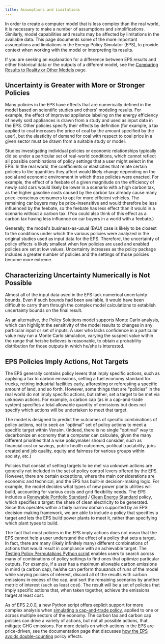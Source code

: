 ```yaml
---
title: Assumptions and Limitations
---
```


In order to create a computer model that is less complex than the real world, it is necessary to make a number of assumptions and simplifications.  Similarly, model capabilities and results may be affected by limitations in the available data.  This page documents some of the more important assumptions and limitations in the Energy Policy Simulator (EPS), to provide context when working with the model or interpreting its results.

If you are seeking an explanation for a difference between EPS results and either historical data or the outputs of a different model, see the [Comparing Results to Reality or Other Models](comparing-results) page.

## Uncertainty is Greater with More or Stronger Policies

Many policies in the EPS have effects that are numerically defined in the model based on scientific studies and others' modeling results.  For example, the effect of improved appliance labeling on the energy efficiency of newly sold appliances is drawn from a study and used as input data in the EPS.  Other policies specify their effects by definition (for example, a tax applied to coal increases the price of coal by the amount specified by the user), but the elasticity of demand for coal with respect to coal price in a given sector must be drawn from a suitable study or model.

Studies investigating individual policies or economic relationships typically did so under a particular set of real-world conditions, which cannot reflect all possible combinations of policy settings that a user might select in the EPS.  In the real world, the coefficients or elasticities that relate certain policies to the quantities they affect would likely change depending on the social and economic environment in which those policies were enacted.  For example, the effect of a feebate of a given magnitude on the efficiency of newly sold cars would likely be lower in a scenario with a high carbon tax, as the higher gasoline costs caused by the carbon tax already cause many price-conscious consumers to opt for more efficient vehicles.  The remaining car buyers may be price-insensitive and would therefore be less influenced by the feebate, so the feebate has less effect than it would in a scenario without a carbon tax.  (You could also think of this effect as a carbon tax having less influence on car buyers in a world with a feebate.)

Generally, the model's business-as-usual (BAU) case is likely to be closest to the conditions under which the various policies were analyzed in the original studies used as input data for the EPS.  Therefore, the uncertainty of policy effects is likely smallest when few policies are used and enabled policies are set at low values.  Uncertainty increases as the policy package includes a greater number of policies and the settings of those policies become more extreme.

## Characterizing Uncertainty Numerically is Not Possible

Almost all of the input data used in the EPS lack numerical uncertainty bounds.  Even if such bounds had been available, it would have been difficult to carry them through the complex model calculations to establish uncertainty bounds on the final result.

As an alternative, the Policy Solutions model supports Monte Carlo analysis, which can highlight the sensitivity of the model results to changes in any particular input or set of inputs.  A user who lacks confidence in a particular value may run a Monte Carlo simulation, varying the suspect value within the range that he/she believes is reasonable, to obtain a probability distribution for those outputs in which he/she is interested.

## EPS Policies Imply Actions, Not Targets

The EPS generally contains policy levers that imply specific actions, such as applying a tax to carbon emissions, setting a fuel economy standard for trucks, retiring industrial facilities early, afforesting or reforesting a specific amount of land, and so forth. However, some things that are "policies" in the real world do not imply specific actions, but rather, set a target to be met via unknown actions.  For example, a carbon cap (as in a cap-and-trade system) specifies a total allowable quantity of emissions but does not specify which actions will be undertaken to meet that target.

The model is designed to predict the outcomes of specific combinations of policy actions, not to seek an "optimal" set of policy actions to meet a specific target within Vensim.  (Indeed, there is no single "optimal" way to decarbonize an economy that a computer can calculate, given the many different priorities that a wise policymaker should consider, such as financial cost or savings, public health outcomes, political tractability, jobs created and job quality, equity and fairness for various groups within society, etc.)

Policies that consist of setting targets to be met via unknown actions are generally not included in the set of policy control levers offered by the EPS.  However, there are certain exceptions, where the main considerations are economic and technical, and the EPS has built-in decision-making logic.  For example, the model decides what types of new power plants utilities will build, accounting for various costs and grid flexibility needs.  The EPS includes a [Renewable Portfolio Standard](renewable-portfolio-standard) / [Clean Energy Standard](clean-energy-standard) policy, which specifies a target: the share of clean electricity to be generated.  Since this operates within a fairly narrow domain supported by an EPS decision-making framework, we are able to include a policy that specifies a target and lets the EPS build power plants to meet it, rather than specifying which plant types to build.

The fact that most policies in the EPS imply actions does not mean that the EPS cannot help a user understand the effect of a policy that sets a target.  In fact, there are many (likely infinitely many) different combinations of actions that would result in compliance with an achievable target.  The [Testing Policy Permutations Python script](testing-policy-combinations) enables users to search across many of combinations of policy settings to find ones that optimize particular outputs.  For example, if a user has a maximum allowable carbon emissions in mind (a carbon cap), he/she can perform thousands of runs of the model while varying policies of interest, discard all of the results with carbon emissions in excess of the cap, and sort the remaining scenarios by another metric of interest (such as least cost).  The result will be a set of policies that imply specific actions that, when taken together, achieve the emissions target at least cost.

As of EPS 2.0.0, a new Python script offers explicit support for more complex analysis when [simulating a cap-and-trade policy](simulating-cap-and-trade), applied to one or across multiple sectors of the economy.  The carbon tax and carbon cap policies can drive a variety of actions, but not all possible actions, that mitigate GHG emissions.  For more details on which actions in the EPS are price-driven, see the documentation page that discusses [how the EPS avoids double-counting](how-the-eps-avoids-double-counting) policy effects.
